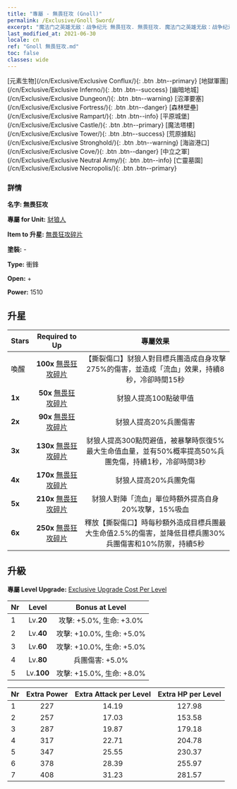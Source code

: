 ```yaml
---
title: "專屬 - 無畏狂攻 (Gnoll)"
permalink: /Exclusive/Gnoll Sword/
excerpt: "魔法门之英雄无敌：战争纪元 無畏狂攻. 無畏狂攻. 魔法门之英雄无敌：战争纪元 專屬 無畏狂攻. 豺狼人 專屬."
last_modified_at: 2021-06-30
locale: cn
ref: "Gnoll 無畏狂攻.md"
toc: false
classes: wide
---
```

 [元素生物](/cn/Exclusive/Exclusive Conflux/){: .btn .btn--primary} [地獄軍團](/cn/Exclusive/Exclusive Inferno/){: .btn .btn--success} [幽暗地城](/cn/Exclusive/Exclusive Dungeon/){: .btn .btn--warning} [沼澤要塞](/cn/Exclusive/Exclusive Fortress/){: .btn .btn--danger} [森林壁壘](/cn/Exclusive/Exclusive Rampart/){: .btn .btn--info} [平原城堡](/cn/Exclusive/Exclusive Castle/){: .btn .btn--primary} [魔法塔樓](/cn/Exclusive/Exclusive Tower/){: .btn .btn--success} [荒原據點](/cn/Exclusive/Exclusive Stronghold/){: .btn .btn--warning} [海盜港口](/cn/Exclusive/Exclusive Cove/){: .btn .btn--danger} [中立之軍](/cn/Exclusive/Exclusive Neutral Army/){: .btn .btn--info} [亡靈墓園](/cn/Exclusive/Exclusive Necropolis/){: .btn .btn--primary} 

### 詳情
 **名字: 無畏狂攻** 

 **專屬 for Unit:** [豺狼人](/cn/units/Gnoll/) 

 **Item to 升星:** [無畏狂攻碎片](/cn/Items/con_912/)

 **塗裝:** -

 **Type:** 衝鋒

 **Open:** +

 **Power:** 1510

## 升星

  |     Stars    |  Required to Up | 專屬效果 |
  |:-------------|:---------------:|:---------------:|
  |  喚醒  | **100x** [無畏狂攻碎片](/cn/Items/con_912/) | 【撕裂傷口】豺狼人對目標兵團造成自身攻擊275%的傷害，並造成「流血」效果，持續8秒，冷卻時間15秒 |
  | **1x** <i class="fas fa-star"/> | **50x** [無畏狂攻碎片](/cn/Items/con_912/) | 豺狼人提高100點破甲值 |
  | **2x** <i class="fas fa-star"/> | **90x** [無畏狂攻碎片](/cn/Items/con_912/) | 豺狼人提高20%兵團傷害 |
  | **3x** <i class="fas fa-star"/> | **130x** [無畏狂攻碎片](/cn/Items/con_912/) | 豺狼人提高300點閃避值，被暴擊時恢復5%最大生命值血量，並有50%概率提高50%兵團免傷，持續1秒，冷卻時間3秒 |
  | **4x** <i class="fas fa-star"/> | **170x** [無畏狂攻碎片](/cn/Items/con_912/) | 豺狼人提高20%兵團免傷 |
  | **5x** <i class="fas fa-star"/> | **210x** [無畏狂攻碎片](/cn/Items/con_912/) | 豺狼人對陣「流血」單位時額外提高自身20%攻擊，15%吸血 |
  | **6x** <i class="fas fa-star"/> | **250x** [無畏狂攻碎片](/cn/Items/con_912/) | 釋放【撕裂傷口】時每秒額外造成目標兵團最大生命值2.5%的傷害，並降低目標兵團30%兵團傷害和10%防禦，持續5秒 |


## 升級
 **專屬 Level Upgrade:** [Exclusive Upgrade Cost Per Level](/Exclusive/ExclusiveUpgradeCostPerLevel/)

  |  Nr  |   Level  | Bonus at Level |
  |:-----|:--------:|:--------------:|
  | 1 | Lv.**20** | 攻擊: +5.0%, 生命: +3.0% |
  | 2 | Lv.**40** | 攻擊: +10.0%, 生命: +5.0% |
  | 3 | Lv.**60** | 攻擊: +10.0%, 生命: +5.0% |
  | 4 | Lv.**80** | 兵團傷害: +5.0% |
  | 5 | Lv.**100** | 攻擊: +15.0%, 生命: +8.0% |


  |  Nr  |  Extra Power | Extra Attack per Level | Extra HP per Level |
  |:-----|:--------:|:--------:|:--------:|
  | 1 | 227 | 14.19 | 127.98 |
  | 2 | 257 | 17.03 | 153.58 |
  | 3 | 287 | 19.87 | 179.18 |
  | 4 | 317 | 22.71 | 204.78 |
  | 5 | 347 | 25.55 | 230.37 |
  | 6 | 378 | 28.39 | 255.97 |
  | 7 | 408 | 31.23 | 281.57 |


